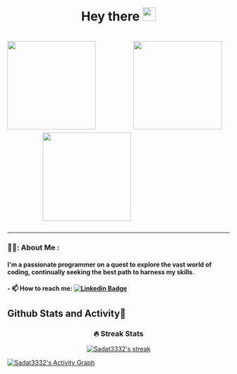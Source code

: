 <div id="header" align="center">
<h1>
           Hey there
  <img src="https://media.giphy.com/media/hvRJCLFzcasrR4ia7z/giphy.gif" width="30px"/>
</h1>
 
</div>
 <h1>
   
   <img src="https://media.giphy.com/media/hS42TuYYnANLFR9IRQ/giphy.gif" width="200px"/>
   &nbsp;&nbsp;&nbsp;&nbsp;
   &nbsp;&nbsp;&nbsp;&nbsp;&nbsp;&nbsp;
    <img src="https://media.giphy.com/media/juua9i2c2fA0AIp2iq/giphy.gif" width="200px"/>
  &nbsp;&nbsp;&nbsp;&nbsp;
   &nbsp;&nbsp;&nbsp;&nbsp;&nbsp;&nbsp;
   <img src="https://media.giphy.com/media/hS42TuYYnANLFR9IRQ/giphy.gif" width="200px"/>
 
    
  
   
 
 
  </h1>

---
### 👨‍💻: About Me : 
#### I'm a passionate programmer on a quest to explore the vast world of coding, continually seeking the best path to harness my skills.
#### - :mailbox: How to reach me: [![Linkedin Badge](https://img.shields.io/badge/LinkedIn-0077B5?style=for-the-badge&logo=linkedin&logoColor=white)](https://www.linkedin.com/in/syed-sadat-ali-336101264/)







  <h2>Github Stats and Activity🎯</h2>
  <div id="header" align="center">

  <h3>🔥 Streak Stats</h3>

  <!-- GitHub Readme Streak Stats - https://github.com/Sadat3332/github-readme-streak-stats -->
  <p>
    <a href="https://github.com/Sadat3332/github-readme-streak-stats">
      <img title="🔥 Get streak stats for your profile at git.io/streak-stats" alt="Sadat3332's streak" src="https://streak-stats.demolab.com/?user=Sadat3332&theme=violet-dark&card&hide_border=true"/>
    </a>
    </div>
   
  <a href="https://github.com/ashutosh00710/github-readme-activity-graph"><img alt="Sadat3332's Activity Graph" src="https://github-readme-activity-graph.vercel.app/graph/?username=Sadat3332&bg_color=1F222E&color=F8D866&line=F85D7F&point=FFFFFF&hide_border=true" /></a>



<!--
**Sadat3332/Sadat3332** is a ✨ _special_ ✨ repository because its `README.md` (this file) appears on your GitHub profile.

Here are some ideas to get you started:

- 🔭 I’m currently working on ...
- 🌱 I’m currently learning ...
- 👯 I’m looking to collaborate on ...
- 🤔 I’m looking for help with ...
- 💬 Ask me about ...
- 📫 How to reach me: ...
- 😄 Pronouns: ...
- ⚡ Fun fact: ...
-->
